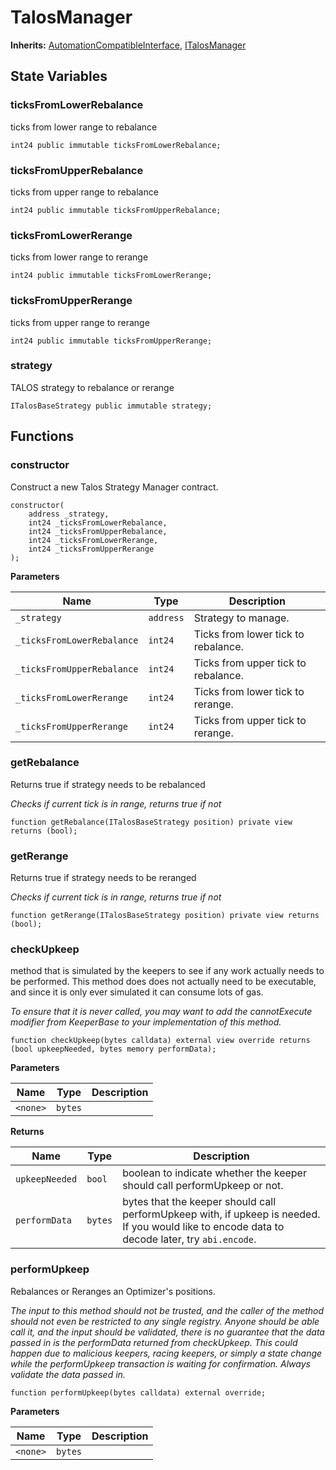 # TalosManager

**Inherits:**
[AutomationCompatibleInterface](/talos/interfaces/AutomationCompatibleInterface.sol/interface.AutomationCompatibleInterface.md), [ITalosManager](/talos/interfaces/ITalosManager.sol/interface.ITalosManager.md)


## State Variables
### ticksFromLowerRebalance
ticks from lower range to rebalance


```solidity
int24 public immutable ticksFromLowerRebalance;
```


### ticksFromUpperRebalance
ticks from upper range to rebalance


```solidity
int24 public immutable ticksFromUpperRebalance;
```


### ticksFromLowerRerange
ticks from lower range to rerange


```solidity
int24 public immutable ticksFromLowerRerange;
```


### ticksFromUpperRerange
ticks from upper range to rerange


```solidity
int24 public immutable ticksFromUpperRerange;
```


### strategy
TALOS strategy to rebalance or rerange


```solidity
ITalosBaseStrategy public immutable strategy;
```


## Functions
### constructor

Construct a new Talos Strategy Manager contract.


```solidity
constructor(
    address _strategy,
    int24 _ticksFromLowerRebalance,
    int24 _ticksFromUpperRebalance,
    int24 _ticksFromLowerRerange,
    int24 _ticksFromUpperRerange
);
```
**Parameters**

|Name|Type|Description|
|----|----|-----------|
|`_strategy`|`address`|Strategy to manage.|
|`_ticksFromLowerRebalance`|`int24`|Ticks from lower tick to rebalance.|
|`_ticksFromUpperRebalance`|`int24`|Ticks from upper tick to rebalance.|
|`_ticksFromLowerRerange`|`int24`|Ticks from lower tick to rerange.|
|`_ticksFromUpperRerange`|`int24`|Ticks from upper tick to rerange.|


### getRebalance

Returns true if strategy needs to be rebalanced

*Checks if current tick is in range, returns true if not*


```solidity
function getRebalance(ITalosBaseStrategy position) private view returns (bool);
```

### getRerange

Returns true if strategy needs to be reranged

*Checks if current tick is in range, returns true if not*


```solidity
function getRerange(ITalosBaseStrategy position) private view returns (bool);
```

### checkUpkeep

method that is simulated by the keepers to see if any work actually
needs to be performed. This method does does not actually need to be
executable, and since it is only ever simulated it can consume lots of gas.

*To ensure that it is never called, you may want to add the
cannotExecute modifier from KeeperBase to your implementation of this
method.*


```solidity
function checkUpkeep(bytes calldata) external view override returns (bool upkeepNeeded, bytes memory performData);
```
**Parameters**

|Name|Type|Description|
|----|----|-----------|
|`<none>`|`bytes`||

**Returns**

|Name|Type|Description|
|----|----|-----------|
|`upkeepNeeded`|`bool`|boolean to indicate whether the keeper should call performUpkeep or not.|
|`performData`|`bytes`|bytes that the keeper should call performUpkeep with, if upkeep is needed. If you would like to encode data to decode later, try `abi.encode`.|


### performUpkeep

Rebalances or Reranges an Optimizer's positions.

*The input to this method should not be trusted, and the caller of the
method should not even be restricted to any single registry. Anyone should
be able call it, and the input should be validated, there is no guarantee
that the data passed in is the performData returned from checkUpkeep. This
could happen due to malicious keepers, racing keepers, or simply a state
change while the performUpkeep transaction is waiting for confirmation.
Always validate the data passed in.*


```solidity
function performUpkeep(bytes calldata) external override;
```
**Parameters**

|Name|Type|Description|
|----|----|-----------|
|`<none>`|`bytes`||


